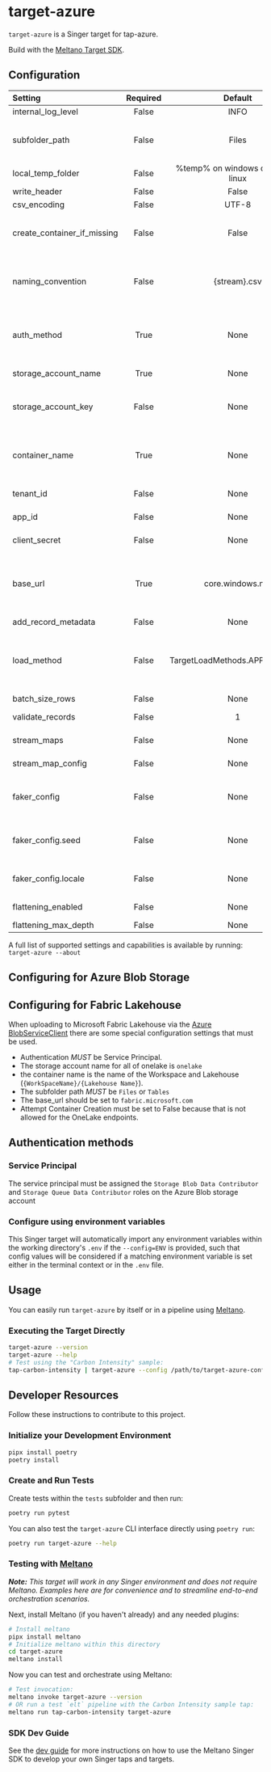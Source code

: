# target-azure

`target-azure` is a Singer target for tap-azure.

Build with the [Meltano Target SDK](https://sdk.meltano.com).

<!--

Developer TODO: Update the below as needed to correctly describe the install procedure. For instance, if you do not have a PyPi repo, or if you want users to directly install from your git repo, you can modify this step as appropriate.

## Installation

Install from PyPi:

```bash
pipx install target-azure
```

Install from GitHub:

```bash
pipx install git+https://github.com/ORG_NAME/target-azure.git@main
```

-->

## Configuration

| Setting | Required | Default | Description |
|:--------|:--------:|:-------:|:------------|
| internal_log_level | False    | INFO    | DEBUG, INFO, etc. |
| subfolder_path | False    | Files   | <BR/>                The format of the sub folder to use. Use {stream}, {date}, {time} and {timestamp} as variables.<BR/>                For onelake, this must start with Files or Tables.<BR/>             |
| local_temp_folder | False    | \%temp\% on windows or /tmp on linux | Temp folder to use to stage csv files before uploading.  Defaults to the os default temp folder |
| write_header | False    | False   | Should headers be written for every CSV file. |
| csv_encoding | False    | UTF-8   | The text encoding of the CSV file. |
| create_container_if_missing | False    | False   | <BR/>            Should an attempt be made to create the Azure Blob container?  Defaults to False.<BR/>            For Fabric OneLake this should be set to false.<BR/>             |
| naming_convention | False    | {stream}.csv | <BR/>                The format of the file location. Use {stream}, {date}, {time} and {timestamp} as variables.<BR/>                You can also define different file formats: 'parquet', 'json', 'jsonlines' and 'csv'.<BR/>             |
| auth_method | True     | None    | <BR/>            The Authentication method to use, Service Principal (servicePrincipal) or Storage Account Key (accountKey)<BR/>            Service Principal must be used for Fabric Onelake.<BR/>             |
| storage_account_name | True     | None    | Azure storage account name.  For Fabric OneLake use 'onelake' |
| storage_account_key | False    | None    | <BR/>            Azure storage account key.<BR/>            Only required when using the 'accountKey' auth method.<BR/>             |
| container_name | True     | None    | <BR/>            The Azure Blob Storage container name where the files will be stored.<BR/>            For Onelake, this is the Workspace and Lakehouse name in the <Workspace>/<lakehouseName>.Lakehouse<BR/>             |
| tenant_id | False    | None    | The Azure Tenant Id.  Required for servicePrincipal authentication |
| app_id | False    | None    | The Entra Service Principal Application Id.  Required for servicePrincipal authentication |
| client_secret | False    | None    | The Entra Service Principal Client Secret.  Required for servicePrincipal authentication |
| base_url | True     | core.windows.net | <BR/>                The Base URL for the Azure Blob storage service.<BR/>                For Azure Blob Storage / ADLS Gen 2: core.windows.net<BR/>                For Fabric Onelake: fabric.microsoft.com<BR/>                See Azure documentation for other storage urls.<BR/>             |
| add_record_metadata | False    | None    | Add metadata to records. |
| load_method | False    | TargetLoadMethods.APPEND_ONLY | The method to use when loading data into the destination. `append-only` will always write all input records whether that records already exists or not. `upsert` will update existing records and insert new records. `overwrite` will delete all existing records and insert all input records. |
| batch_size_rows | False    | None    | Maximum number of rows in each batch. |
| validate_records | False    |       1 | Whether to validate the schema of the incoming streams. |
| stream_maps | False    | None    | Config object for stream maps capability. For more information check out [Stream Maps](https://sdk.meltano.com/en/latest/stream_maps.html). |
| stream_map_config | False    | None    | User-defined config values to be used within map expressions. |
| faker_config | False    | None    | Config for the [`Faker`](https://faker.readthedocs.io/en/master/) instance variable `fake` used within map expressions. Only applicable if the plugin specifies `faker` as an addtional dependency (through the `singer-sdk` `faker` extra or directly). |
| faker_config.seed | False    | None    | Value to seed the Faker generator for deterministic output: https://faker.readthedocs.io/en/master/#seeding-the-generator |
| faker_config.locale | False    | None    | One or more LCID locale strings to produce localized output for: https://faker.readthedocs.io/en/master/#localization |
| flattening_enabled | False    | None    | 'True' to enable schema flattening and automatically expand nested properties. |
| flattening_max_depth | False    | None    | The max depth to flatten schemas. |

A full list of supported settings and capabilities is available by running: `target-azure --about`

## Configuring for Azure Blob Storage

## Configuring for Fabric Lakehouse

When uploading to Microsoft Fabric Lakehouse via the [Azure BlobServiceClient](https://learn.microsoft.com/en-us/azure/storage/blobs/storage-blob-dotnet-get-started?tabs=azure-ad) there are some special configuration settings that must be used.

* Authentication *MUST* be Service Principal.  
* The storage account name for all of onelake is `onelake`
* the container name is the name of the Workspace and Lakehouse (`{WorkSpaceName}/{Lakehouse Name}`).
* The subfolder path *MUST* be `Files` or `Tables`
* The base_url should be set to `fabric.microsoft.com`
* Attempt Container Creation must be set to False because that is not allowed for the OneLake endpoints.

## Authentication methods

### Service Principal

The service principal must be assigned the `Storage Blob Data Contributor` and `Storage Queue Data Contributor` roles on the Azure Blob storage account

### Configure using environment variables

This Singer target will automatically import any environment variables within the working directory's
`.env` if the `--config=ENV` is provided, such that config values will be considered if a matching
environment variable is set either in the terminal context or in the `.env` file.

## Usage

You can easily run `target-azure` by itself or in a pipeline using [Meltano](https://meltano.com/).

### Executing the Target Directly

```bash
target-azure --version
target-azure --help
# Test using the "Carbon Intensity" sample:
tap-carbon-intensity | target-azure --config /path/to/target-azure-config.json
```


## Developer Resources

Follow these instructions to contribute to this project.

### Initialize your Development Environment

```bash
pipx install poetry
poetry install
```

### Create and Run Tests

Create tests within the `tests` subfolder and
  then run:

```bash
poetry run pytest
```

You can also test the `target-azure` CLI interface directly using `poetry run`:

```bash
poetry run target-azure --help
```

### Testing with [Meltano](https://meltano.com/)

_**Note:** This target will work in any Singer environment and does not require Meltano.
Examples here are for convenience and to streamline end-to-end orchestration scenarios._

<!--
Developer TODO:
Your project comes with a custom `meltano.yml` project file already created. Open the `meltano.yml` and follow any "TODO" items listed in
the file.
-->

Next, install Meltano (if you haven't already) and any needed plugins:

```bash
# Install meltano
pipx install meltano
# Initialize meltano within this directory
cd target-azure
meltano install
```

Now you can test and orchestrate using Meltano:

```bash
# Test invocation:
meltano invoke target-azure --version
# OR run a test `elt` pipeline with the Carbon Intensity sample tap:
meltano run tap-carbon-intensity target-azure
```

### SDK Dev Guide

See the [dev guide](https://sdk.meltano.com/en/latest/dev_guide.html) for more instructions on how to use the Meltano Singer SDK to
develop your own Singer taps and targets.
